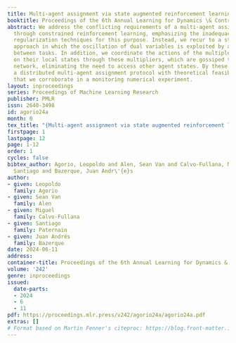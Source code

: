 ```yaml
---
title: Multi-agent assignment via state augmented reinforcement learning
booktitle: Proceedings of the 6th Annual Learning for Dynamics \& Control Conference
abstract: We address the conflicting requirements of a multi-agent assignment problem
  through constrained reinforcement learning, emphasizing the inadequacy of standard
  regularization techniques for this purpose. Instead, we recur to a state augmentation
  approach in which the oscillation of dual variables is exploited by agents to alternate
  between tasks. In addition, we coordinate the actions of the multiple agents acting
  on their local states through these multipliers, which are gossiped through a communication
  network, eliminating the need to access other agent states. By these means, we propose
  a distributed multi-agent assignment protocol with theoretical feasibility guarantees
  that we corroborate in a monitoring numerical experiment.
layout: inproceedings
series: Proceedings of Machine Learning Research
publisher: PMLR
issn: 2640-3498
id: agorio24a
month: 0
tex_title: "{Multi-agent assignment via state augmented reinforcement learning}"
firstpage: 1
lastpage: 12
page: 1-12
order: 1
cycles: false
bibtex_author: Agorio, Leopoldo and Alen, Sean Van and Calvo-Fullana, Miguel and Paternain,
  Santiago and Bazerque, Juan Andr\'{e}s
author:
- given: Leopoldo
  family: Agorio
- given: Sean Van
  family: Alen
- given: Miguel
  family: Calvo-Fullana
- given: Santiago
  family: Paternain
- given: Juan Andrés
  family: Bazerque
date: 2024-06-11
address:
container-title: Proceedings of the 6th Annual Learning for Dynamics & Control Conference
volume: '242'
genre: inproceedings
issued:
  date-parts:
  - 2024
  - 6
  - 11
pdf: https://proceedings.mlr.press/v242/agorio24a/agorio24a.pdf
extras: []
# Format based on Martin Fenner's citeproc: https://blog.front-matter.io/posts/citeproc-yaml-for-bibliographies/
---
```

